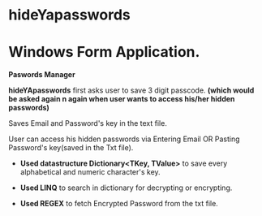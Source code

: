 # hideYapasswords 
# Windows Form Application.


**Paswords Manager**


**hideYApasswords** first asks user to save 3 digit passcode. **(which would be asked again n again when user wants to access his/her hidden passwords)**

Saves Email and Password's key in the text file.

User can access his hidden passwords via Entering Email OR Pasting Password's key(saved in the Txt file). 





* **Used datastructure Dictionary<TKey, TValue>** to save every alphabetical and numeric character's key. 

* **Used LINQ** to search in dictionary for decrypting or encrypting. 

* **Used REGEX** to fetch Encrypted Password from the txt file.
